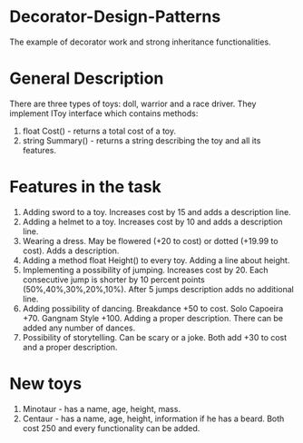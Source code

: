 # Decorator-Design-Patterns
The example of decorator work and strong inheritance functionalities.
# General Description
There are three types of toys: doll, warrior and a race driver. 
They implement IToy interface which contains methods:
1. float Cost() - returns a total cost of a toy.
2. string Summary() - returns a string describing the toy and all its features.
# Features in the task
1. Adding sword to a toy. Increases cost by 15 and adds a description line.
2. Adding a helmet to a toy. Increases cost by 10 and adds a description line.
3. Wearing a dress. May be flowered (+20 to cost) or dotted (+19.99 to cost). Adds a description.
4. Adding a method float Height() to every toy. Adding a line about height.
5. Implementing a possibility of jumping. Increases cost by 20. Each consecutive jump is shorter by 10 percent points (50%,40%,30%,20%,10%). After 5 jumps description adds no additional line. 
6. Adding possibility of dancing. Breakdance +50 to cost. Solo Capoeira +70. Gangnam Style +100. Adding a proper description. There can be added any number of dances.
7. Possibility of storytelling. Can be scary or a joke. Both add +30 to cost and a proper description.
# New toys
1. Minotaur - has a name, age, height, mass. 
2. Centaur - has a name, age, height, information if he has a beard.
Both cost 250 and every functionality can be added.
